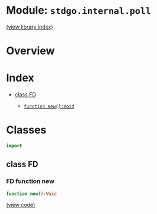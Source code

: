 # Module: `stdgo.internal.poll`

[(view library index)](../../stdgo.md)


# Overview


# Index


- [class FD](<#class-fd>)

  - [`function new():Void`](<#fd-function-new>)

# Classes


```haxe
import
```


## class FD


### FD function new


```haxe
function new():Void
```


[\(view code\)](<./Poll.hx#L5>)



